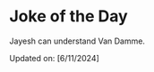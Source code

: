 # Joke of the Day

<!-- #joke -->
Jayesh can understand Van Damme.

Updated on: [6/11/2024]
<!-- #jokeEnd -->
